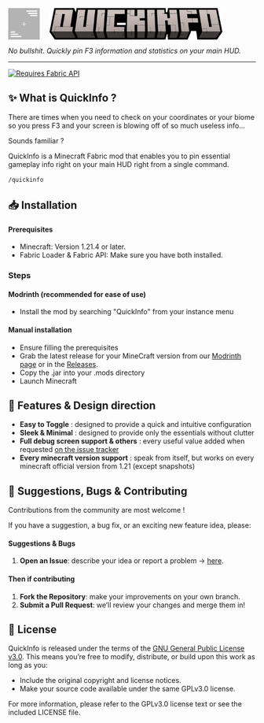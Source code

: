 <div style="display: flex; flex-direction: row; gap: 20px">
    <img alt="QuickInfo's logo" src="docs/logo.png" style="width: 64px; height: 64px;" />
    <img alt="QuickInfo minecraft text-like title" src="docs/title.png" style="width: auto; height: 64px;" />
</div>

_No bullshit. Quickly pin F3 information and statistics on your main HUD._

---

<a href="https://modrinth.com/mod/fabric-api">
    <img alt="Requires Fabric API" src="https://wsrv.nl/?url=https%3A%2F%2Fcdn.jsdelivr.net%2Fnpm%2F%40intergrav%2Fdevins-badges%403%2Fassets%2Fcozy%2Frequires%2Ffabric-api_64h.png&n=-1" />
</a>

## ✨ What is QuickInfo ?

There are times when you need to check on your coordinates or your biome so you press F3 and your screen is blowing off of so much useless info...

Sounds familiar ?

QuickInfo is a Minecraft Fabric mod that enables you to pin essential gameplay info right on your main HUD right from a single command.

```cmd
/quickinfo
```

## 📥 Installation

#### Prerequisites
- Minecraft: Version 1.21.4 or later.
- Fabric Loader & Fabric API: Make sure you have both installed.

### Steps

#### Modrinth (recommended for ease of use)
- Install the mod by searching "QuickInfo" from your instance menu

#### Manual installation
- Ensure filling the prerequisites
- Grab the latest release for your MineCraft version from our [Modrinth page](https://modrinth.com/mod/quickinfo) or in the [Releases](https://github.com/hugo-castell/quickinfo/releases).
- Copy the .jar into your .mods directory
- Launch Minecraft

## 🚀 Features & Design direction

- **Easy to Toggle** : designed to provide a quick and intuitive configuration
- **Sleek & Minimal** : designed to provide only the essentials without clutter
- **Full debug screen support & others** : every useful value added when requested [on the issue tracker](https://github.com/Hugo-CASTELL/quickinfo/issues)
- **Every minecraft version support** : speak from itself, but works on every minecraft official version from 1.21 (except snapshots)

## 🤝 Suggestions, Bugs & Contributing
Contributions from the community are most welcome ! 

If you have a suggestion, a bug fix, or an exciting new feature idea, please:

#### Suggestions & Bugs

1. **Open an Issue**: describe your idea or report a problem -> [here](https://github.com/Hugo-CASTELL/quickinfo/issues).

#### Then if contributing

1. **Fork the Repository**: make your improvements on your own branch.
2. **Submit a Pull Request**: we’ll review your changes and merge them in!

## 📄 License
QuickInfo is released under the terms of the [GNU General Public License v3.0](./LICENSE). This means you’re free to modify, distribute, or build upon this work as long as you:

- Include the original copyright and license notices.
- Make your source code available under the same GPLv3.0 license.

For more information, please refer to the GPLv3.0 license text or see the included LICENSE file.